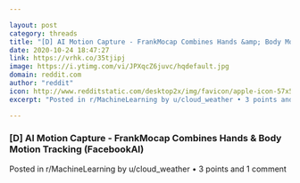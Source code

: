 ```yaml
---

layout: post
category: threads
title: "[D] AI Motion Capture - FrankMocap Combines Hands &amp; Body Motion Tracking (FacebookAI)"
date: 2020-10-24 18:47:27
link: https://vrhk.co/35tjipj
image: https://i.ytimg.com/vi/JPXqcZ6juvc/hqdefault.jpg
domain: reddit.com
author: "reddit"
icon: http://www.redditstatic.com/desktop2x/img/favicon/apple-icon-57x57.png
excerpt: "Posted in r/MachineLearning by u/cloud_weather • 3 points and 1 comment"

---
```


### [D] AI Motion Capture - FrankMocap Combines Hands &amp; Body Motion Tracking (FacebookAI)

Posted in r/MachineLearning by u/cloud_weather • 3 points and 1 comment
